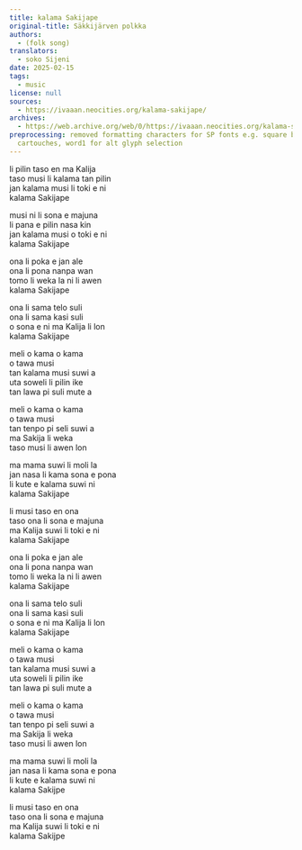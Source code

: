 ```yaml
---
title: kalama Sakijape
original-title: Säkkijärven polkka
authors:
  - (folk song)
translators:
  - soko Sijeni
date: 2025-02-15
tags:
  - music
license: null
sources:
  - https://ivaaan.neocities.org/kalama-sakijape/
archives:
  - https://web.archive.org/web/0/https://ivaaan.neocities.org/kalama-sakijape/
preprocessing: removed formatting characters for SP fonts e.g. square brackets for
  cartouches, word1 for alt glyph selection
---
```


li pilin taso en ma Kalija  
taso musi li kalama tan pilin  
jan kalama musi li toki e ni  
kalama Sakijape

musi ni li sona e majuna  
li pana e pilin nasa kin  
jan kalama musi o toki e ni  
kalama Sakijape

ona li poka e jan ale  
ona li pona nanpa wan  
tomo li weka la ni li awen  
kalama Sakijape

ona li sama telo suli  
ona li sama kasi suli  
o sona e ni ma Kalija li lon  
kalama Sakijape

meli o kama o kama  
o tawa musi  
tan kalama musi suwi a  
uta soweli li pilin ike  
tan lawa pi suli mute a

meli o kama o kama  
o tawa musi  
tan tenpo pi seli suwi a  
ma Sakija li weka  
taso musi li awen lon

ma mama suwi li moli la  
jan nasa li kama sona e pona  
li kute e kalama suwi ni  
kalama Sakijape

li musi taso en ona  
taso ona li sona e majuna  
ma Kalija suwi li toki e ni  
kalama Sakijape

ona li poka e jan ale  
ona li pona nanpa wan  
tomo li weka la ni li awen  
kalama Sakijape

ona li sama telo suli  
ona li sama kasi suli  
o sona e ni ma Kalija li lon  
kalama Sakijape

meli o kama o kama  
o tawa musi  
tan kalama musi suwi a  
uta soweli li pilin ike  
tan lawa pi suli mute a

meli o kama o kama  
o tawa musi  
tan tenpo pi seli suwi a  
ma Sakija li weka  
taso musi li awen lon

ma mama suwi li moli la  
jan nasa li kama sona e pona  
li kute e kalama suwi ni  
kalama Sakijpe

li musi taso en ona  
taso ona li sona e majuna  
ma Kalija suwi li toki e ni  
kalama Sakijpe